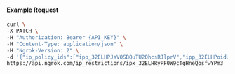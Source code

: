 <!-- Code generated for API Clients. DO NOT EDIT. -->

#### Example Request

```bash
curl \
-X PATCH \
-H "Authorization: Bearer {API_KEY}" \
-H "Content-Type: application/json" \
-H "Ngrok-Version: 2" \
-d '{"ip_policy_ids":["ipp_32ELHPJaVOSBQuTU2QhcsRJlprV","ipp_32ELHPoidUOcUkdHNF8HmTkwkAa"]}' \
https://api.ngrok.com/ip_restrictions/ipx_32ELHRyPF0W9cTgHneQosfwYPm3
```
